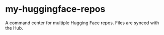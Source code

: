 # my-huggingface-repos

A command center for multiple Hugging Face repos. Files are synced with the Hub.
